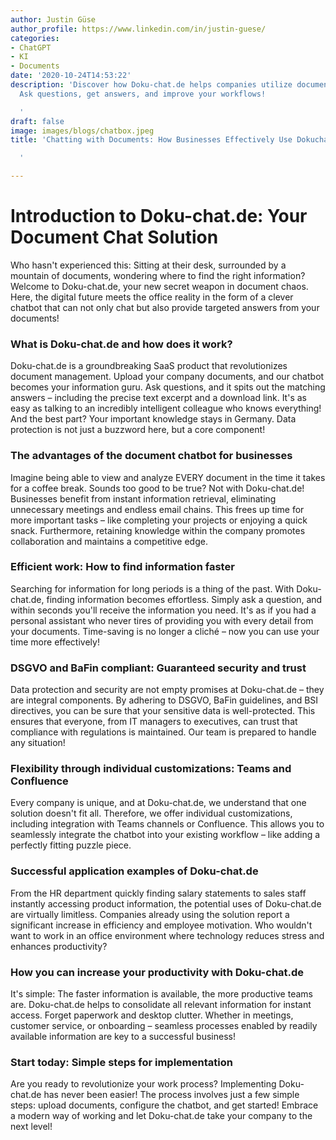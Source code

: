 ```yaml
---
author: Justin Güse
author_profile: https://www.linkedin.com/in/justin-guese/
categories:
- ChatGPT
- KI
- Documents
date: '2020-10-24T14:53:22'
description: 'Discover how Doku-chat.de helps companies utilize documents efficiently.
  Ask questions, get answers, and improve your workflows!

  '
draft: false
image: images/blogs/chatbox.jpeg
title: 'Chatting with Documents: How Businesses Effectively Use Dokuchat.de

  '

---
```

# Introduction to Doku-chat.de: Your Document Chat Solution

Who hasn't experienced this: Sitting at their desk, surrounded by a mountain of documents, wondering where to find the right information? Welcome to Doku-chat.de, your new secret weapon in document chaos. Here, the digital future meets the office reality in the form of a clever chatbot that can not only chat but also provide targeted answers from your documents!

### What is Doku-chat.de and how does it work?

Doku-chat.de is a groundbreaking SaaS product that revolutionizes document management. Upload your company documents, and our chatbot becomes your information guru. Ask questions, and it spits out the matching answers – including the precise text excerpt and a download link. It's as easy as talking to an incredibly intelligent colleague who knows everything! And the best part? Your important knowledge stays in Germany. Data protection is not just a buzzword here, but a core component!

### The advantages of the document chatbot for businesses

Imagine being able to view and analyze EVERY document in the time it takes for a coffee break. Sounds too good to be true? Not with Doku-chat.de! Businesses benefit from instant information retrieval, eliminating unnecessary meetings and endless email chains. This frees up time for more important tasks – like completing your projects or enjoying a quick snack.  Furthermore, retaining knowledge within the company promotes collaboration and maintains a competitive edge.

### Efficient work: How to find information faster

Searching for information for long periods is a thing of the past. With Doku-chat.de, finding information becomes effortless. Simply ask a question, and within seconds you'll receive the information you need. It's as if you had a personal assistant who never tires of providing you with every detail from your documents. Time-saving is no longer a cliché – now you can use your time more effectively!

### DSGVO and BaFin compliant: Guaranteed security and trust

Data protection and security are not empty promises at Doku-chat.de – they are integral components. By adhering to DSGVO, BaFin guidelines, and BSI directives, you can be sure that your sensitive data is well-protected. This ensures that everyone, from IT managers to executives, can trust that compliance with regulations is maintained.  Our team is prepared to handle any situation!

### Flexibility through individual customizations: Teams and Confluence

Every company is unique, and at Doku-chat.de, we understand that one solution doesn't fit all. Therefore, we offer individual customizations, including integration with Teams channels or Confluence. This allows you to seamlessly integrate the chatbot into your existing workflow – like adding a perfectly fitting puzzle piece.

### Successful application examples of Doku-chat.de

From the HR department quickly finding salary statements to sales staff instantly accessing product information, the potential uses of Doku-chat.de are virtually limitless. Companies already using the solution report a significant increase in efficiency and employee motivation. Who wouldn't want to work in an office environment where technology reduces stress and enhances productivity?

### How you can increase your productivity with Doku-chat.de

It's simple: The faster information is available, the more productive teams are. Doku-chat.de helps to consolidate all relevant information for instant access.  Forget paperwork and desktop clutter. Whether in meetings, customer service, or onboarding – seamless processes enabled by readily available information are key to a successful business!

### Start today: Simple steps for implementation

Are you ready to revolutionize your work process? Implementing Doku-chat.de has never been easier! The process involves just a few simple steps: upload documents, configure the chatbot, and get started! Embrace a modern way of working and let Doku-chat.de take your company to the next level!
